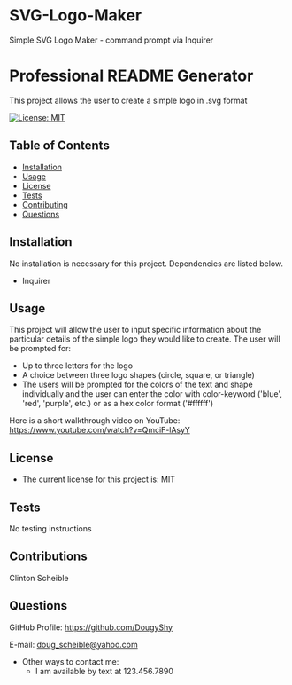 # SVG-Logo-Maker
Simple SVG Logo Maker - command prompt via Inquirer

# Professional README Generator
This project allows the user to create a simple logo in .svg format 

[![License: MIT](https://img.shields.io/badge/License-MIT-yellow.svg)](https://opensource.org/licenses/MIT)

## Table of Contents

  - [Installation](#installation)
  - [Usage](#usage)
  - [License](#license)
  - [Tests](#tests)
  - [Contributing](#contributions)
  - [Questions](#questions)

## Installation

No installation is necessary for this project. Dependencies are listed below.

 - Inquirer

## Usage

This project will allow the user to input specific information about the particular details of the simple logo they would like to create. The user will be prompted for:
 - Up to three letters for the logo
 - A choice between three logo shapes (circle, square, or triangle)
 - The users will be prompted for the colors of the text and shape individually and the user can enter the color with color-keyword ('blue', 'red', 'purple', etc.) or as a hex color format ('#ffffff') 

Here is a short walkthrough video on YouTube: https://www.youtube.com/watch?v=QmciF-lAsyY

## License

 - The current license for this project is: MIT

## Tests

No testing instructions

## Contributions

Clinton Scheible

## Questions

GitHub Profile: https://github.com/DougyShy

E-mail: doug_scheible@yahoo.com

 - Other ways to contact me:
    - I am available by text at 123.456.7890
